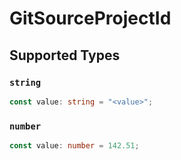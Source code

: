 # GitSourceProjectId


## Supported Types

### `string`

```typescript
const value: string = "<value>";
```

### `number`

```typescript
const value: number = 142.51;
```

